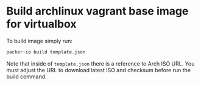 # Build archlinux vagrant base image for virtualbox

To build image simply run:

```bash
packer-io build template.json
```

Note that inside of `template.json` there is a reference to Arch ISO URL.
You must adjust the URL to download latest ISO and checksum before run the
build command.
